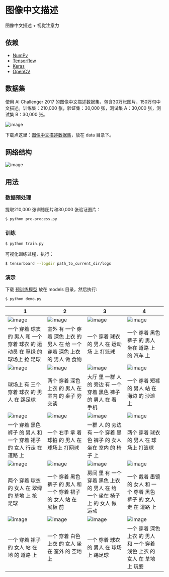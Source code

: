 # 图像中文描述

图像中文描述 + 视觉注意力

## 依赖
- [NumPy](http://docs.scipy.org/doc/numpy-1.10.1/user/install.html)
- [Tensorflow](https://www.tensorflow.org/versions/r0.8/get_started/os_setup.html)
- [Keras](https://keras.io/#installation)
- [OpenCV](https://opencv-python-tutroals.readthedocs.io/en/latest/)

## 数据集

使用 AI Challenger 2017 的图像中文描述数据集，包含30万张图片，150万句中文描述。训练集：210,000 张，验证集：30,000 张，测试集 A：30,000 张，测试集 B：30,000 张。


 ![image](https://github.com/foamliu/Image-Captioning-v2/raw/master/images/dataset.png)

下载点这里：[图像中文描述数据集](https://challenger.ai/datasets/caption)，放在 data 目录下。


## 网络结构

 ![image](https://github.com/foamliu/Image-Captioning-v2/raw/master/images/net.png)

## 用法

### 数据预处理
提取210,000 张训练图片和30,000 张验证图片：
```bash
$ python pre-process.py
```

### 训练
```bash
$ python train.py
```

可视化训练过程，执行：
```bash
$ tensorboard --logdir path_to_current_dir/logs
```

### 演示
下载 [预训练模型](https://github.com/foamliu/Image-Captioning-v2/releases/download/v1.0/model.85-0.7657.hdf5) 放在 models 目录，然后执行:

```bash
$ python demo.py
```

1 | 2 | 3 | 4 |
|---|---|---|---|
|![image](https://github.com/foamliu/Image-Captioning-v2/raw/master/images/0_image.png)  | ![image](https://github.com/foamliu/Image-Captioning-v2/raw/master/images/1_image.png) | ![image](https://github.com/foamliu/Image-Captioning-v2/raw/master/images/2_image.png)| ![image](https://github.com/foamliu/Image-Captioning-v2/raw/master/images/3_image.png) |
|一个 穿着 球衣 的 男人 和 一个 穿着 球衣 的 运动员 在 翠绿 的 球场上 抢 足球 | 室外 有 一个 穿着 深色 上衣 的 男人 在 给 一个 穿着 深色 上衣 的 男人 做 食物 | 一个 穿着 球衣 的 男人 在 运动场 上 打篮球 | 一个 穿着 黑色 裤子 的 男人 坐在 道路 上 的 汽车 上 |
|![image](https://github.com/foamliu/Image-Captioning-v2/raw/master/images/4_image.png)  | ![image](https://github.com/foamliu/Image-Captioning-v2/raw/master/images/5_image.png) | ![image](https://github.com/foamliu/Image-Captioning-v2/raw/master/images/6_image.png)| ![image](https://github.com/foamliu/Image-Captioning-v2/raw/master/images/7_image.png) |
|球场上 有 三个 穿着 球衣 的 男人 在 踢足球 | 两个 穿着 深色 上衣 的 男人 在 室内 的 桌子 旁 交谈 | 大厅 里 一群 人 的 旁边 有 一个 穿着 黑色 裤子 的 男人 在 看 手机 | 一个 穿着 短裤 的 男人 站 在 海边 的 沙滩 上 |
|![image](https://github.com/foamliu/Image-Captioning-v2/raw/master/images/8_image.png)  | ![image](https://github.com/foamliu/Image-Captioning-v2/raw/master/images/9_image.png) |![image](https://github.com/foamliu/Image-Captioning-v2/raw/master/images/10_image.png) | ![image](https://github.com/foamliu/Image-Captioning-v2/raw/master/images/11_image.png)|
|一个 穿着 黑色 裤子 的 男人 和 一个 穿着 裙子 的 女人 行走 在 道路 上 | 一个 右手 拿 着 球拍 的 男人 在 球场上 打网球 | 一群 人 的 旁边 有 一个 穿着 黑色 裤子 的 女人 坐在 室内 的 椅子 上 | 两个 穿着 球衣 的 男人 在 球场上 打篮球 |
|![image](https://github.com/foamliu/Image-Captioning-v2/raw/master/images/12_image.png)  | ![image](https://github.com/foamliu/Image-Captioning-v2/raw/master/images/13_image.png) |![image](https://github.com/foamliu/Image-Captioning-v2/raw/master/images/14_image.png)| ![image](https://github.com/foamliu/Image-Captioning-v2/raw/master/images/15_image.png)|
|两个 穿着 球衣 的 女人 在 翠绿 的 草地 上 抢 足球|一个 穿着 黑色 裤子 的 男人 和 一个 穿着 裙子 的 女人 站 在 展板 前|房间 里 有 一个 穿着 黑色 上衣 的 男人 在 给 一个 坐在 椅子 上 的 女人 做 运动|一个 戴着 墨镜 的 女人 和 一个 穿着 黑色 裤子 的 女人 走 在 道路 上|
|![image](https://github.com/foamliu/Image-Captioning-v2/raw/master/images/16_image.png) | ![image](https://github.com/foamliu/Image-Captioning-v2/raw/master/images/17_image.png) | ![image](https://github.com/foamliu/Image-Captioning-v2/raw/master/images/18_image.png) | ![image](https://github.com/foamliu/Image-Captioning-v2/raw/master/images/19_image.png) |
|一个 穿着 裙子 的 女人 站 在 地 的 道路 上|一个 穿着 白色 上衣 的 女人 坐在 室外 的 空地 上|一个 穿着 球衣 的 男人 在 球场上 踢足球|一个 穿着 深色 上衣 的 男人 和 一个 穿着 浅色 上衣 的 女人 在 草地 上 玩耍|
